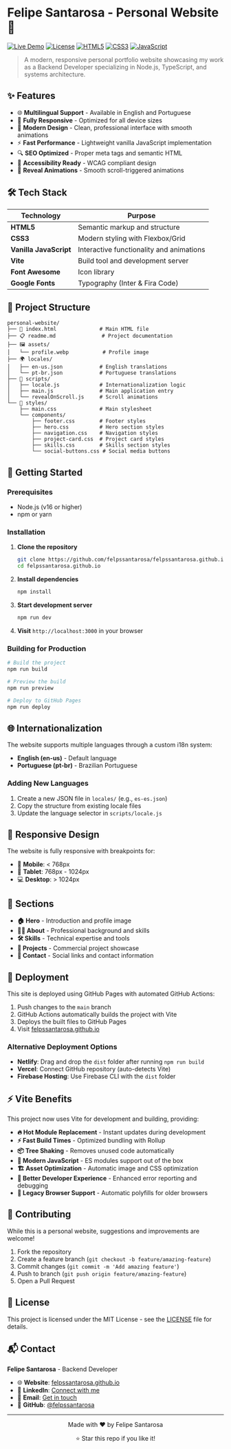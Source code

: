 # Felipe Santarosa - Personal Website 🚀

[![Live Demo](https://img.shields.io/badge/Live-Demo-brightgreen?style=for-the-badge&logo=vercel)](https://felpssantarosa.github.io)
[![License](https://img.shields.io/badge/License-MIT-blue?style=for-the-badge)](LICENSE)
[![HTML5](https://img.shields.io/badge/HTML5-E34F26?style=for-the-badge&logo=html5&logoColor=white)](https://developer.mozilla.org/en-US/docs/Web/HTML)
[![CSS3](https://img.shields.io/badge/CSS3-1572B6?style=for-the-badge&logo=css3&logoColor=white)](https://developer.mozilla.org/en-US/docs/Web/CSS)
[![JavaScript](https://img.shields.io/badge/JavaScript-F7DF1E?style=for-the-badge&logo=javascript&logoColor=black)](https://developer.mozilla.org/en-US/docs/Web/JavaScript)

> A modern, responsive personal portfolio website showcasing my work as a Backend Developer specializing in Node.js, TypeScript, and systems architecture.

## ✨ Features

- 🌐 **Multilingual Support** - Available in English and Portuguese
- 📱 **Fully Responsive** - Optimized for all device sizes
- 🎨 **Modern Design** - Clean, professional interface with smooth animations
- ⚡ **Fast Performance** - Lightweight vanilla JavaScript implementation
- 🔍 **SEO Optimized** - Proper meta tags and semantic HTML
- 🎯 **Accessibility Ready** - WCAG compliant design
- 🌙 **Reveal Animations** - Smooth scroll-triggered animations

## 🛠️ Tech Stack

| Technology             | Purpose                                  |
| ---------------------- | ---------------------------------------- |
| **HTML5**              | Semantic markup and structure            |
| **CSS3**               | Modern styling with Flexbox/Grid         |
| **Vanilla JavaScript** | Interactive functionality and animations |
| **Vite**               | Build tool and development server        |
| **Font Awesome**       | Icon library                             |
| **Google Fonts**       | Typography (Inter & Fira Code)           |

## 📂 Project Structure

```
personal-website/
├── 📄 index.html              # Main HTML file
├── 📋 readme.md               # Project documentation
├── 🖼️ assets/
│   └── profile.webp           # Profile image
├── 🌍 locales/
│   ├── en-us.json            # English translations
│   └── pt-br.json            # Portuguese translations
├── 📜 scripts/
│   ├── locale.js             # Internationalization logic
│   ├── main.js               # Main application entry
│   └── revealOnScroll.js     # Scroll animations
└── 🎨 styles/
    ├── main.css              # Main stylesheet
    └── components/
        ├── footer.css        # Footer styles
        ├── hero.css          # Hero section styles
        ├── navigation.css    # Navigation styles
        ├── project-card.css  # Project card styles
        ├── skills.css        # Skills section styles
        └── social-buttons.css # Social media buttons
```

## 🚀 Getting Started

### Prerequisites

- Node.js (v16 or higher)
- npm or yarn

### Installation

1. **Clone the repository**

   ```bash
   git clone https://github.com/felpssantarosa/felpssantarosa.github.io.git
   cd felpssantarosa.github.io
   ```

2. **Install dependencies**

   ```bash
   npm install
   ```

3. **Start development server**

   ```bash
   npm run dev
   ```

4. **Visit** `http://localhost:3000` in your browser

### Building for Production

```bash
# Build the project
npm run build

# Preview the build
npm run preview

# Deploy to GitHub Pages
npm run deploy
```

## 🌐 Internationalization

The website supports multiple languages through a custom i18n system:

- **English (en-us)** - Default language
- **Portuguese (pt-br)** - Brazilian Portuguese

### Adding New Languages

1. Create a new JSON file in `locales/` (e.g., `es-es.json`)
2. Copy the structure from existing locale files
3. Update the language selector in `scripts/locale.js`

## 📱 Responsive Design

The website is fully responsive with breakpoints for:

- 📱 **Mobile**: < 768px
- 📲 **Tablet**: 768px - 1024px
- 💻 **Desktop**: > 1024px

## 🎯 Sections

- **🏠 Hero** - Introduction and profile image
- **👨‍💻 About** - Professional background and skills
- **🛠️ Skills** - Technical expertise and tools
- **💼 Projects** - Commercial project showcase
- **📧 Contact** - Social links and contact information

## 🚀 Deployment

This site is deployed using GitHub Pages with automated GitHub Actions:

1. Push changes to the `main` branch
2. GitHub Actions automatically builds the project with Vite
3. Deploys the built files to GitHub Pages
4. Visit [felpssantarosa.github.io](https://felpssantarosa.github.io)

### Alternative Deployment Options

- **Netlify**: Drag and drop the `dist` folder after running `npm run build`
- **Vercel**: Connect GitHub repository (auto-detects Vite)
- **Firebase Hosting**: Use Firebase CLI with the `dist` folder

## ⚡ Vite Benefits

This project now uses Vite for development and building, providing:

- **🔥 Hot Module Replacement** - Instant updates during development
- **⚡ Fast Build Times** - Optimized bundling with Rollup
- **📦 Tree Shaking** - Removes unused code automatically
- **🔧 Modern JavaScript** - ES modules support out of the box
- **🏗️ Asset Optimization** - Automatic image and CSS optimization
- **🚀 Better Developer Experience** - Enhanced error reporting and debugging
- **📱 Legacy Browser Support** - Automatic polyfills for older browsers

## 🤝 Contributing

While this is a personal website, suggestions and improvements are welcome!

1. Fork the repository
2. Create a feature branch (`git checkout -b feature/amazing-feature`)
3. Commit changes (`git commit -m 'Add amazing feature'`)
4. Push to branch (`git push origin feature/amazing-feature`)
5. Open a Pull Request

## 📄 License

This project is licensed under the MIT License - see the [LICENSE](LICENSE) file for details.

## 📬 Contact

**Felipe Santarosa** - Backend Developer

- 🌐 **Website**: [felpssantarosa.github.io](https://felpssantarosa.github.io)
- 💼 **LinkedIn**: [Connect with me](https://linkedin.com/in/felpssantarosa)
- 📧 **Email**: [Get in touch](mailto:your-email@example.com)
- 🐙 **GitHub**: [@felpssantarosa](https://github.com/felpssantarosa)

---

<div align="center">
  <p>Made with ❤️ by Felipe Santarosa</p>
  <p>⭐ Star this repo if you like it!</p>
</div>
